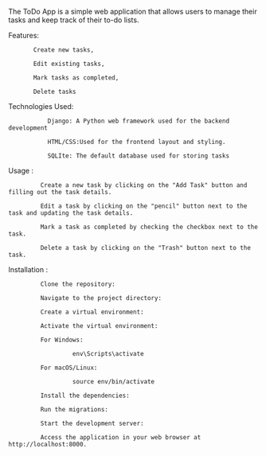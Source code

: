 The ToDo App is a simple web application that allows users to manage their tasks and keep track of their to-do lists.



Features:

           Create new tasks,
   
           Edit existing tasks,
   
           Mark tasks as completed,
   
           Delete tasks



Technologies Used:

               Django: A Python web framework used for the backend development
   
               HTML/CSS:Used for the frontend layout and styling.
               
               SQLIte: The default database used for storing tasks


 Usage :

             Create a new task by clicking on the "Add Task" button and filling out the task details.
             
             Edit a task by clicking on the "pencil" button next to the task and updating the task details.
             
             Mark a task as completed by checking the checkbox next to the task.
             
             Delete a task by clicking on the "Trash" button next to the task.


Installation :

             Clone the repository:

             Navigate to the project directory:

             Create a virtual environment:

             Activate the virtual environment:

             For Windows:

                      env\Scripts\activate
                      
             For macOS/Linux:

                      source env/bin/activate
                      
             Install the dependencies:

             Run the migrations:

             Start the development server:

             Access the application in your web browser at http://localhost:8000.


